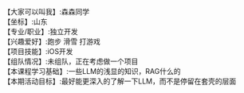 【大家可以叫我】:森森同学     
【坐标】:山东       
【专业/职业】:独立开发          
【兴趣爱好】:跑步 滑雪 打游戏           
【项目技能】:iOS开发          
【组队情况】:未组队，正在考虑做一个项目         
【本课程学习基础】:一些LLM的浅显的知识，RAG什么的          
【本期活动目标】:最好能更深入的了解一下LLM，而不是停留在套壳的层面           